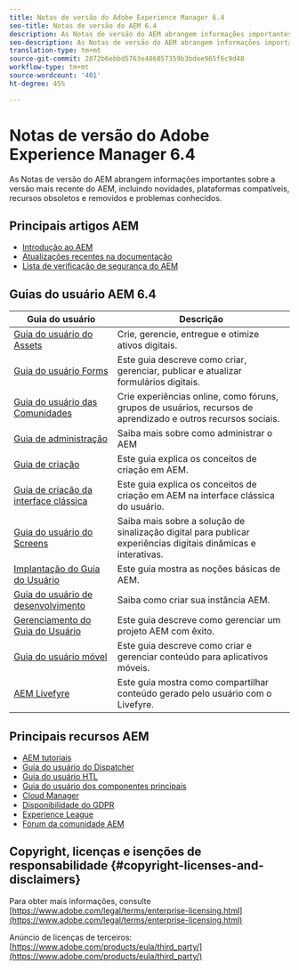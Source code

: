 ```yaml
---
title: Notas de versão do Adobe Experience Manager 6.4
seo-title: Notas de versão do AEM 6.4
description: As Notas de versão do AEM abrangem informações importantes sobre a versão mais recente do AEM, incluindo novidades, plataformas compatíveis, recursos obsoletos e removidos e problemas conhecidos.
seo-description: As Notas de versão do AEM abrangem informações importantes sobre a versão mais recente do AEM, incluindo novidades, plataformas compatíveis, recursos obsoletos e removidos e problemas conhecidos.
translation-type: tm+mt
source-git-commit: 2872b6ebbd5763e486857359b3bdee965f6c9d48
workflow-type: tm+mt
source-wordcount: '401'
ht-degree: 45%

---
```



# Notas de versão do Adobe Experience Manager 6.4

As Notas de versão do AEM abrangem informações importantes sobre a versão mais recente do AEM, incluindo novidades, plataformas compatíveis, recursos obsoletos e removidos e problemas conhecidos.

## Principais artigos AEM

* [Introdução ao AEM](https://helpx.adobe.com/experience-manager/get-started.html)
* [Atualizações recentes na documentação](https://helpx.adobe.com/experience-manager/documentation-updates.html)
* [Lista de verificação de segurança do AEM](/help/sites-administering/security-checklist.md)

## Guias do usuário AEM 6.4

| Guia do usuário | Descrição |
|--- |---|
| [Guia do usuário do Assets](/help/assets/home.md) | Crie, gerencie, entregue e otimize ativos digitais. |
| [Guia do usuário Forms](/help/forms/home.md) | Este guia descreve como criar, gerenciar, publicar e atualizar formulários digitais. |
| [Guia do usuário das Comunidades](/help/communities/home.md) | Crie experiências online, como fóruns, grupos de usuários, recursos de aprendizado e outros recursos sociais. |
| [Guia de administração](/help/sites-administering/home.md) | Saiba mais sobre como administrar o AEM |
| [Guia de criação](/help/sites-authoring/home.md) | Este guia explica os conceitos de criação em AEM. |
| [Guia de criação da interface clássica](/help/sites-classic-ui-authoring/home.md) | Este guia explica os conceitos de criação em AEM na interface clássica do usuário. |
| [Guia do usuário do Screens](https://docs.adobe.com/content/help/en/experience-manager-screens/user-guide/aem-screens-introduction.html) | Saiba mais sobre a solução de sinalização digital para publicar experiências digitais dinâmicas e interativas. |
| [Implantação do Guia do Usuário](/help/sites-deploying/home.md) | Este guia mostra as noções básicas de AEM. |
| [Guia do usuário de desenvolvimento](/help/sites-developing/home.md) | Saiba como criar sua instância AEM. |
| [Gerenciamento do Guia do Usuário](/help/managing/home.md) | Este guia descreve como gerenciar um projeto AEM com êxito. |
| [Guia do usuário móvel](/help/mobile/home.md) | Este guia descreve como criar e gerenciar conteúdo para aplicativos móveis. |
| [AEM Livefyre](https://docs.adobe.com/content/help/en/livefyre/using/home.html) | Este guia mostra como compartilhar conteúdo gerado pelo usuário com o Livefyre. |

## Principais recursos AEM

* [AEM tutoriais](https://helpx.adobe.com/experience-manager/kt/index/aem-6-4-videos.html)
* [Guia do usuário do Dispatcher](https://docs.adobe.com/content/help/pt-BR/experience-manager-dispatcher/using/dispatcher.html)
* [Guia do usuário HTL](https://docs.adobe.com/content/help/pt-BR/experience-manager-htl/using/overview.html)
* [Guia do usuário dos componentes principais](https://docs.adobe.com/content/help/pt-BR/experience-manager-core-components/using/introduction.html)
* [Cloud Manager](https://docs.adobe.com/content/help/pt-BR/experience-manager-cloud-manager/using/introduction-to-cloud-manager.html)
* [Disponibilidade do GDPR](/help/managing/data-protection-and-privacy.md)
* [Experience League](https://guided.adobe.com/?promoid=K42KVXHD&amp;mv=other#solutions/experience-manager)
* [Fórum da comunidade AEM](https://forums.adobe.com/community/experience-cloud/marketing-cloud/experience-manager)

## Copyright, licenças e isenções de responsabilidade {#copyright-licenses-and-disclaimers}

Para obter mais informações, consulte [https://www.adobe.com/legal/terms/enterprise-licensing.html](https://www.adobe.com/legal/terms/enterprise-licensing.html)

Anúncio de licenças de terceiros: [https://www.adobe.com/products/eula/third_party/](https://www.adobe.com/products/eula/third_party/)
